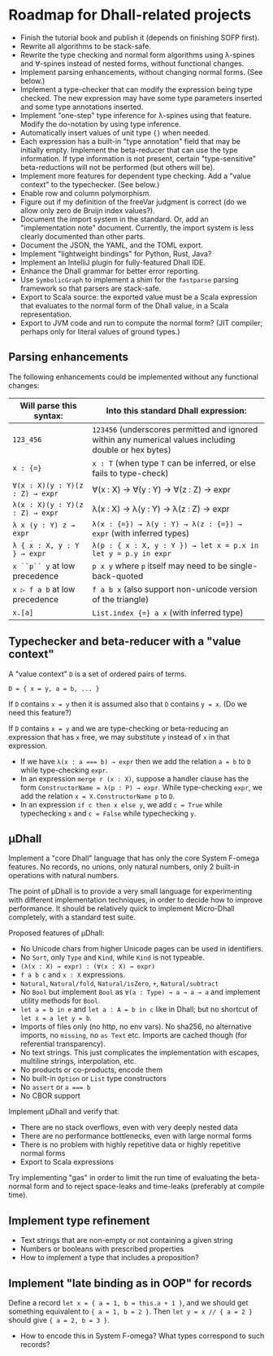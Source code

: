 # Roadmap for Dhall-related projects

- Finish the tutorial book and publish it (depends on finishing SOFP first).
- Rewrite all algorithms to be stack-safe.
- Rewrite the type checking and normal form algorithms using λ-spines and ∀-spines instead of nested forms, without functional changes.
- Implement parsing enhancements, without changing normal forms. (See below.)
- Implement a type-checker that can modify the expression being type checked. The new expression may have some type parameters inserted and some type annotations inserted.
- Implement "one-step" type inference for λ-spines using that feature. Modify the do-notation by using type inference.
- Automatically insert values of unit type `{}` when needed.
- Each expression has a built-in "type annotation" field that may be initially empty. Implement the beta-reducer that can use the type information. If type information is not present, certain "type-sensitive" beta-reductions will not be performed (but others will be).
- Implement more features for dependent type checking. Add a "value context" to the typechecker. (See below.)
- Enable row and column polymorphism.
- Figure out if my definition of the freeVar judgment is correct (do we allow only zero de Bruijn index values?).
- Document the import system in the standard. Or, add an "implementation note" document. Currently, the import system is less clearly documented than other parts.
- Document the JSON, the YAML, and the TOML export.
- Implement "lightweight bindings" for Python, Rust, Java?
- Implement an IntelliJ plugin for fully-featured Dhall IDE.
- Enhance the Dhall grammar for better error reporting.
- Use `SymbolicGraph` to implement a shim for the `fastparse` parsing framework so that parsers are stack-safe.
- Export to Scala source: the exported value must be a Scala expression that evaluates to the normal form of the Dhall value, in a Scala representation.
- Export to JVM code and run to compute the normal form? (JIT compiler; perhaps only for literal values of ground types.)

## Parsing enhancements

The following enhancements could be implemented without any functional changes:

| Will parse this syntax:         | Into this standard Dhall expression:                                                                   |
|---------------------------------|--------------------------------------------------------------------------------------------------------|
| `123_456`                       | `123456` (underscores permitted and ignored within any numerical values including double or hex bytes) |
| `x : {=}`                       | `x : T` (when type `T` can be inferred, or else fails to type-check)                                   |
| `∀(x : X)(y : Y)(z : Z) → expr` | ∀(x : X) → ∀(y : Y) → ∀(z : Z) → expr                                                                  |
| `λ(x : X)(y : Y)(z : Z) → expr` | λ(x : X) → λ(y : Y) → λ(z : Z) → expr                                                                  |
| `λ x (y : Y) z → expr`          | `λ(x : {=}) → λ(y : Y) → λ(z : {=}) → expr`  (with inferred types)                                     |
| `λ { x : X, y : Y } → expr`     | `λ(p : { x : X, y : Y }) → let x = p.x in let y = p.y in expr`                                         |
| `x ``p`` y`  at low precedence  | `p x y`  where `p` itself may need to be single-back-quoted                                            |
| `x ▷ f a b`  at low precedence  | `f a b x`  (also support non-unicode version of the triangle)                                          |
| `x.[a]`                         | `List.index {=} a x`    (with inferred type)                                                           |

## Typechecker and beta-reducer with a "value context"

A "value context" `D` is a set of ordered pairs of terms.

`D = { x = y, a = b, ... }`

If `D` contains `x = y` then it is assumed also that `D` contains `y = x`. (Do we need this feature?)

If `D` contains `x = y` and we are type-checking or beta-reducing an expression that has `x` free, we may substitute `y` instead of `x` in that expression.

- If we have `λ(x : a === b) → expr` then we add the relation `a = b` to `D` while type-checking `expr`.
- In an expression `merge r (x : X)`, suppose a handler clause has the form `ConstructorName = λ(p : P) → expr`. While type-checking `expr`, we add the relation `x = X.ConstructorName p` to `D`.
- In an expression `if c then x else y`, we add `c = True` while typechecking `x` and `c = False` while typechecking `y`.

## µDhall

Implement a "core Dhall" language that has only the core System F-omega features. No records, no unions, only natural numbers, only 2 built-in operations with natural numbers.

The point of µDhall is to provide a very small language for experimenting with different implementation techniques, in order to decide how to improve performance.
It should be relatively quick to implement Micro-Dhall completely, with a standard test suite.

Proposed features of µDhall:

- No Unicode chars from higher Unicode pages can be used in identifiers.
- No `Sort`, only `Type` and `Kind`, while `Kind` is not typeable.
- `(λ(x : X) → expr) : (∀(x : X) → expr)`
- `f a b c` and `x : X` expressions.
- `Natural`, `Natural/fold`, `Natural/isZero`, `+`, `Natural/subtract`
- No `Bool` but implement `Bool` as `∀(a : Type) → a → a → a` and implement utility methods for `Bool`.
- `let a = b in e` and `let a : A = b in c` like in Dhall; but no shortcut of `let x = a let y = b`.
- Imports of files only (no http, no env vars). No sha256, no alternative imports, no `missing`, no `as Text` etc. Imports are cached though (for referential transparency).
- No text strings. This just complicates the implementation with escapes, multiline strings, interpolation, etc.
- No products or co-products, encode them
- No built-in `Option` or `List` type constructors
- No `assert` or `a === b`
- No CBOR support

Implement µDhall and verify that:
- There are no stack overflows, even with very deeply nested data
- There are no performance bottlenecks, even with large normal forms
- There is no problem with highly repetitive data or highly repetitive normal forms
- Export to Scala expressions

Try implementing "gas" in order to limit the run time of evaluating the beta-normal form and to reject space-leaks and time-leaks (preferably at compile time).

## Implement type refinement

- Text strings that are non-empty or not containing a given string
- Numbers or booleans with prescribed properties
- How to implement a type that includes a proposition?

## Implement "late binding as in OOP" for records

Define a record `let x = { a = 1, b = this.a + 1 }`, and we should get something equivalent to `{ a = 1, b = 2 }`.
Then `let y = x // { a = 2 }` should give `{ a = 2, b = 3 }`.

- How to encode this in System F-omega? What types correspond to such records?
